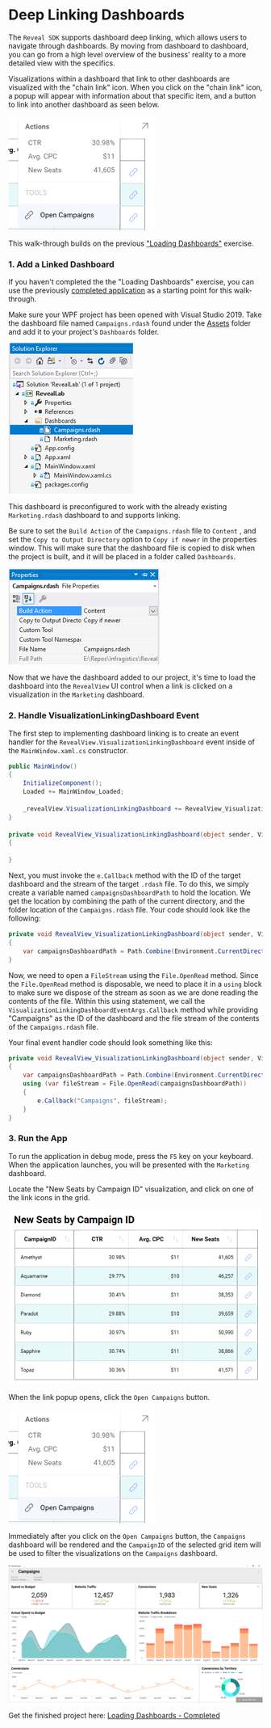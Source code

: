 ﻿# Deep Linking Dashboards
The `Reveal SDK` supports dashboard deep linking, which allows users to navigate through dashboards. By moving from dashboard to dashboard, you can go from a high level overview of the business' reality to a more detailed view with the specifics.

Visualizations within a dashboard that link to other dashboards are visualized with the "chain link" icon. When you click on the "chain link" icon, a popup will appear with information about that specific item, and a button to link into another dashboard as seen below.

![](images/dashboard-link.png)

This walk-through builds on the previous ["Loading Dashboards"](https://github.com/RevealBi/RevealRoadshow-2020/blob/master/HandsOnLab/Instructions/01-LoadDashboard.md) exercise.

### 1. Add a Linked Dashboard
If you haven't completed the the "Loading Dashboards" exercise, you can use the previously [completed application](https://github.com/RevealBi/RevealRoadshow-2020/tree/master/HandsOnLab/Samples/Samples-Before/02-DashboardLinking) as a starting point for this walk-through.

Make sure your WPF project has been opened with Visual Studio 2019. Take the dashboard file named `Campaigns.rdash` found under the <a href="https://github.com/RevealBi/RevealRoadshow-2020/tree/master/HandsOnLab/Assets" target="_blank">Assets</a> folder and add it to your project's `Dashboards` folder.

![](images/add-dashboard-campaigns.png)

This dashboard is preconfigured to work with the already existing `Marketing.rdash` dashboard to and supports linking.

Be sure to set the `Build Action` of the `Campaigns.rdash` file to `Content` , and set the `Copy to Output Directory` option to `Copy if newer` in the properties window. This will make sure that the dashboard file is copied to disk when the project is built, and it will be placed in a folder called `Dashboards`.

![](images/dashboard-campaigns-properties.png)

Now that we have the dashboard added to our project, it's time to load the dashboard into the `RevealView` UI control when a link is clicked on a visualization in the `Marketing` dashboard.

### 2. Handle VisualizationLinkingDashboard Event
The first step to implementing dashboard linking is to create an event handler for the `RevealView.VisualizationLinkingDashboard` event inside of the `MainWindow.xaml.cs` constructor.

```csharp
public MainWindow()
{
    InitializeComponent();
    Loaded += MainWindow_Loaded;

    _revealView.VisualizationLinkingDashboard += RevealView_VisualizationLinkingDashboard;
}

private void RevealView_VisualizationLinkingDashboard(object sender, VisualizationLinkingDashboardEventArgs e)
{

}
```

Next, you must invoke the `e.Callback` method with the ID of the target dashboard and the stream of the target `.rdash` file. To do this, we simply create a variable named `campaignsDashboardPath` to hold the location. We get the location by combining the path of the current directory, and the folder location of the `Campaigns.rdash` file.  Your code should look like the following:

```csharp
private void RevealView_VisualizationLinkingDashboard(object sender, VisualizationLinkingDashboardEventArgs e)
{
    var campaignsDashboardPath = Path.Combine(Environment.CurrentDirectory, "Dashboards/Campaigns.rdash");
}
```

Now, we need to open a `FileStream` using the `File.OpenRead` method. Since the `File.OpenRead` method is disposable, we need to place it in a `using` block to make sure we dispose of the stream as soon as we are done reading the contents of the file. Within this using statement, we call the `VisualizationLinkingDashboardEventArgs.Callback` method while providing "Campaigns" as the ID of the dashboard and the file stream of the contents of the `Campaigns.rdash` file.

Your final event handler code should look something like this:

```csharp
private void RevealView_VisualizationLinkingDashboard(object sender, VisualizationLinkingDashboardEventArgs e)
{
    var campaignsDashboardPath = Path.Combine(Environment.CurrentDirectory, "Dashboards/Campaigns.rdash");
    using (var fileStream = File.OpenRead(campaignsDashboardPath))
    {
        e.Callback("Campaigns", fileStream);
    }
}
```

### 3. Run the App
To run the application in debug mode, press the `F5` key on your keyboard.  When the application launches, you will be presented with the `Marketing` dashboard. 

Locate the "New Seats by Campaign ID" visualization, and click on one of the link icons in the grid.

![](images/dashboard-link-visualization.png)

When the link popup opens, click the `Open Campaigns` button. 

![](images/dashboard-link.png)

Immediately after you click on the `Open Campaigns` button, the `Campaigns` dashboard will be rendered and the `CampaignID` of the selected grid item will be used to filter the visualizations on the `Campaigns` dashboard.

![](images/dashboard-campaigns-running.png)

Get the finished project here: [Loading Dashboards - Completed](https://github.com/RevealBi/RevealRoadshow-2020/tree/master/HandsOnLab/Samples/Samples-After/02-DashboardLinking)